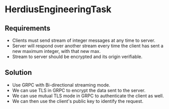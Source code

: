 # HerdiusEngineeringTask

## Requirements
* Clients must send stream of integer messages at any time to server.
* Server will respond over another stream every time the client has sent a new maximum integer, with that new max.
* Stream to server should be encrypted and its origin verifiable.

## Solution
* Use GRPC with Bi-directional streaming mode.
* We can use TLS in GRPC to encrypt the data sent to the server.
* We can use mutual TLS mode in GRPC to authenticate the client as well.
* We can then use the client's public key to identify the request.
